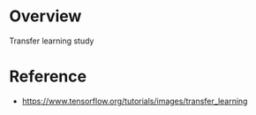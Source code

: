 # Overview
Transfer learning study

# Reference
* https://www.tensorflow.org/tutorials/images/transfer_learning
